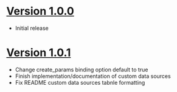 # [Version 1.0.0](https://github.com/hppr-dev/vuex-bind-plugin/tree/1.0.0)

- Initial release

# [Version 1.0.1](https://github.com/hppr-dev/vuex-bind-plugin/tree/1.0.1)

- Change create_params binding option default to true
- Finish implementation/documentation of custom data sources
- Fix README custom data sources tabnle formatting

